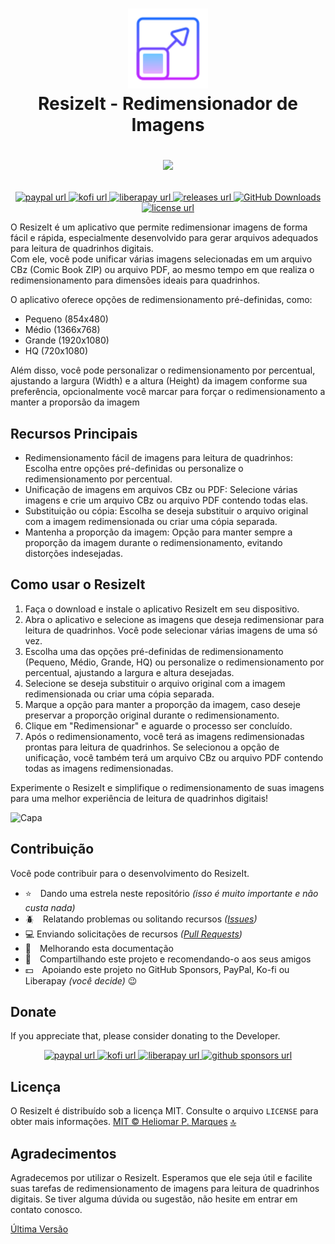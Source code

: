 <span id="top"></span>
<h1 align="center">
  <img src="icon.png" width="128" />
  <br> ResizeIt - Redimensionador de Imagens

  <!--
  [![CodeFactor](https://www.codefactor.io/repository/github/heliomarpm/resizeit-comics/badge)](https://www.codefactor.io/repository/github/heliomarpm/resizeit-comics) 
  ![CodeQL](https://github.com/heliomarpm/resizeit-comics/actions/workflows/codeql-analysis.yml/badge.svg) 
  ![Publish](https://github.com/heliomarpm/resizeit-comics/actions/workflows/publish.yml/badge.svg) -->
  <a href="https://navto.me/heliomarpm" target="_blank"><img src="https://navto.me/assets/navigatetome-brand.png" width="32"/></a>

</h1>

<p align="center">
  <!-- PayPal -->
  <a href="https://bit.ly/paypal-udeler" target="_blank" rel="noopener noreferrer">
    <img alt="paypal url" src="https://img.shields.io/badge/donate%20on-paypal-1C1E26?style=for-the-badge&labelColor=1C1E26&color=0475fe"/>
  </a>
  <!-- Ko-fi -->
  <a href="https://ko-fi.com/heliomarpm" target="_blank" rel="noopener noreferrer">
    <img alt="kofi url" src="https://img.shields.io/badge/kofi-1C1E26?style=for-the-badge&labelColor=1C1E26&color=ff5f5f"/>
  </a>
  <!-- LiberaPay -->  
  <a href="https://liberapay.com/heliomarpm" target="_blank" rel="noopener noreferrer">
     <img alt="liberapay url" src="https://img.shields.io/badge/liberapay-1C1E26?style=for-the-badge&labelColor=1C1E26&color=f6c915"/>
  </a>
  <!-- Version -->
  <a href="https://github.com/heliomarpm/resizeit-comics/releases" target="_blank" rel="noopener noreferrer">
     <img alt="releases url" src="https://img.shields.io/github/v/release/heliomarpm/resizeit-comics?style=for-the-badge&labelColor=1C1E26&color=2ea043"/>
  </a>
  <!-- Downloads -->
  <a href="https://github.com/heliomarpm/resizeit-comics/releases" target="_blank" rel="noopener noreferrer">
    <img alt="GitHub Downloads" src="https://img.shields.io/github/downloads/heliomarpm/resizeit-comics/total?style=for-the-badge&labelColor=1C1E26&color=2ea043">
  </a>
  <!-- Issues -->
  <!-- <a href="https://github.com/heliomarpm/resizeit-comics/issues?q=is%3Aissue+is%3Aopen+sort%3Aupdated-desc" target="_blank">
    <img alt="GitHub issues" src="https://img.shields.io/github/issues/heliomarpm/resizeit-comics?style=for-the-badge&labelColor=1C1E26">
  </a> -->
  <!-- License -->
  <a href="https://github.com/heliomarpm/resizeit-comics/blob/master/LICENSE" target="_blank" rel="noopener noreferrer">
    <img alt="license url" src="https://img.shields.io/badge/license%20-MIT-1C1E26?style=for-the-badge&labelColor=1C1E26&color=61ffca"/>
  </a>
</p>

O ResizeIt é um aplicativo que permite redimensionar imagens de forma fácil e rápida, especialmente desenvolvido para gerar arquivos adequados para leitura de quadrinhos digitais. \
Com ele, você pode unificar várias imagens selecionadas em um arquivo CBz (Comic Book ZIP) ou arquivo PDF, ao mesmo tempo em que realiza o redimensionamento para dimensões ideais para quadrinhos. 

O aplicativo oferece opções de redimensionamento pré-definidas, como:
* Pequeno (854x480)
* Médio (1366x768)
* Grande (1920x1080)
* HQ (720x1080)
 
Além disso, você pode personalizar o redimensionamento por percentual, ajustando a largura (Width) e a altura (Height) da imagem conforme sua preferência, opcionalmente você marcar para forçar o redimensionamento a manter a proporsão da imagem


## Recursos Principais
* Redimensionamento fácil de imagens para leitura de quadrinhos: Escolha entre opções pré-definidas ou personalize o redimensionamento por percentual.
* Unificação de imagens em arquivos CBz ou PDF: Selecione várias imagens e crie um arquivo CBz ou arquivo PDF contendo todas elas.
* Substituição ou cópia: Escolha se deseja substituir o arquivo original com a imagem redimensionada ou criar uma cópia separada.
* Mantenha a proporção da imagem: Opção para manter sempre a proporção da imagem durante o redimensionamento, evitando distorções indesejadas.


## Como usar o ResizeIt
1. Faça o download e instale o aplicativo ResizeIt em seu dispositivo.
1. Abra o aplicativo e selecione as imagens que deseja redimensionar para leitura de quadrinhos. Você pode selecionar várias imagens de uma só vez.
1. Escolha uma das opções pré-definidas de redimensionamento (Pequeno, Médio, Grande, HQ) ou personalize o redimensionamento por percentual, ajustando a largura e altura desejadas.
1. Selecione se deseja substituir o arquivo original com a imagem redimensionada ou criar uma cópia separada.
1. Marque a opção para manter a proporção da imagem, caso deseje preservar a proporção original durante o redimensionamento.
1. Clique em "Redimensionar" e aguarde o processo ser concluído.
1. Após o redimensionamento, você terá as imagens redimensionadas prontas para leitura de quadrinhos. Se selecionou a opção de unificação, você também terá um arquivo CBz ou arquivo PDF contendo todas as imagens redimensionadas.

Experimente o ResizeIt e simplifique o redimensionamento de suas imagens para uma melhor experiência de leitura de quadrinhos digitais!

![Capa](https://user-images.githubusercontent.com/13087389/126058296-27a3cca2-a8eb-4f02-99b7-2e00745e7a74.png)

## Contribuição 

Você pode contribuir para o desenvolvimento do ResizeIt.

- :star: Dando uma estrela neste repositório _(isso é muito importante e não custa nada)_
- :beetle: Relatando problemas ou solitando recursos _([Issues](https://github.com/heliomarpm/resizeit-comics/issues))_
- :computer: Enviando solicitações de recursos _([Pull Requests](https://github.com/heliomarpm/resizeit-comics/pulls))_
- :page_facing_up: Melhorando esta documentação
- :rotating_light: Compartilhando este projeto e recomendando-o aos seus amigos
- :dollar: Apoiando este projeto no GitHub Sponsors, PayPal, Ko-fi ou Liberapay _(você decide)_ 😉

<!--
Obrigado, a todas as pessoas que já contribuiram com esse projeto

<a href="https://github.com/heliomarpm/resizeit-comics/graphs/contributors" target="_blank">
  <img src="https://contrib.rocks/image?repo=heliomarpm/resizeit-comics" />
</a>

###### Made with [contrib.rocks](https://contrib.rocks).
-->


## Donate

If you appreciate that, please consider donating to the Developer.

<p align="center">
  <!-- PayPal -->
  <a href="https://bit.ly/paypal-udeler" target="_blank" rel="noopener noreferrer">
    <img alt="paypal url" src="https://img.shields.io/badge/donate%20on-paypal-1C1E26?style=for-the-badge&labelColor=1C1E26&color=0475fe"/>
  </a>
  <!-- Ko-fi -->
  <a href="https://ko-fi.com/heliomarpm" target="_blank" rel="noopener noreferrer">
    <img alt="kofi url" src="https://img.shields.io/badge/kofi-1C1E26?style=for-the-badge&labelColor=1C1E26&color=ff5f5f"/>
  </a>
  <!-- LiberaPay -->  
  <a href="https://liberapay.com/heliomarpm" target="_blank" rel="noopener noreferrer">
     <img alt="liberapay url" src="https://img.shields.io/badge/liberapay-1C1E26?style=for-the-badge&labelColor=1C1E26&color=f6c915"/>
  </a>  
  <!-- GitHub Sponsors -->
  <a href="https://github.com/sponsors/heliomarpm" target="_blank" rel="noopener noreferrer">
    <img alt="github sponsors url" src="https://img.shields.io/badge/GitHub%20-Sponsor-1C1E26?style=for-the-badge&labelColor=1C1E26&color=db61a2"/>
  </a>
</p>


## Licença

O ResizeIt é distribuído sob a licença MIT. Consulte o arquivo `LICENSE` para obter mais informações.
[MIT © Heliomar P. Marques](https://github.com/heliomarpm/electron-quick-start/blob/main/LICENSE) <a href="#top">🔝</a>


## Agradecimentos
Agradecemos por utilizar o ResizeIt. Esperamos que ele seja útil e facilite suas tarefas de redimensionamento de imagens para leitura de quadrinhos digitais. Se tiver alguma dúvida ou sugestão, não hesite em entrar em contato conosco.

[Última Versão](https://github.com/heliomarpm/ResizeImages/releases/latest)
